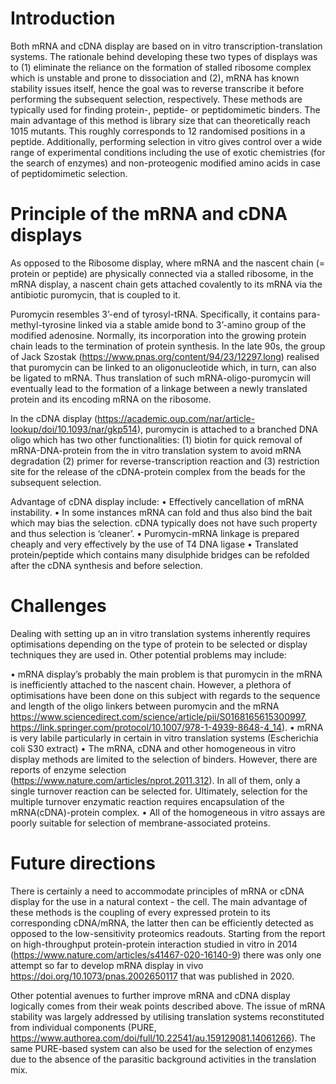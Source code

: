 # Introduction

Both mRNA and cDNA display are based on in vitro transcription-translation systems. The rationale behind developing these two types of displays was to (1) eliminate the reliance on the formation of stalled ribosome complex which is unstable and prone to dissociation and (2), mRNA has known stability issues itself, hence the goal was to reverse transcribe it before performing the subsequent selection, respectively. These methods are typically used for finding protein-, peptide- or peptidomimetic binders. The main advantage of this method is library size that can theoretically reach 1015 mutants. This roughly corresponds to 12 randomised positions in a peptide. Additionally, performing selection in vitro gives control over a wide range of experimental conditions including the use of exotic chemistries (for the search of enzymes) and non-proteogenic modified amino acids in case of peptidomimetic selection.

# Principle of the mRNA and cDNA displays 

As opposed to the Ribosome display, where mRNA and the nascent chain (= protein or peptide) are physically connected via a stalled ribosome, in the mRNA display, a nascent chain gets attached covalently to its mRNA via the antibiotic puromycin, that is coupled to it.

Puromycin resembles 3’-end of tyrosyl-tRNA. Specifically, it contains para-methyl-tyrosine linked via a stable amide bond to 3’-amino group of the modified adenosine. Normally, its incorporation into the growing protein chain leads to the termination of protein synthesis. In the late 90s, the group of Jack Szostak (https://www.pnas.org/content/94/23/12297.long) realised that puromycin can be linked to an oligonucleotide which, in turn, can also be ligated to mRNA. Thus translation of such mRNA-oligo-puromycin will eventually lead to the formation of a linkage between a newly translated protein and its encoding mRNA on the ribosome.

In the cDNA display (https://academic.oup.com/nar/article-lookup/doi/10.1093/nar/gkp514), puromycin is attached to a branched DNA oligo which has two other functionalities: (1) biotin for quick removal of mRNA-DNA-protein from the in vitro translation system to avoid mRNA degradation (2) primer for reverse-transcription reaction and (3) restriction site for the release of the cDNA-protein complex from the beads for the subsequent selection.

Advantage of cDNA display include:
•	Effectively cancellation of mRNA instability.
•	In some instances mRNA can fold and thus also bind the bait which may bias the selection. cDNA typically does not have such property and thus selection is ‘cleaner’.
•	Puromycin-mRNA linkage is prepared cheaply and very effectively by the use of T4 DNA ligase
•	Translated protein/peptide which contains many disulphide bridges can be refolded after the cDNA synthesis and before selection.

# Challenges

Dealing with setting up an in vitro translation systems inherently requires optimisations depending on the type of protein to be selected or display techniques they are used in. Other potential problems may include:

•	mRNA display’s probably the main problem is that puromycin in the mRNA is inefficiently attached to the nascent chain. However, a plethora of optimisations have been done on this subject with regards to the sequence and length of the oligo linkers between puromycin and the mRNA https://www.sciencedirect.com/science/article/pii/S0168165615300997, https://link.springer.com/protocol/10.1007/978-1-4939-8648-4_14).
•	mRNA is very labile particularly in certain in vitro translation systems (Escherichia coli S30 extract)
•	The mRNA, cDNA and other homogeneous in vitro display methods are limited to the selection of binders. However, there are reports of enzyme selection (https://www.nature.com/articles/nprot.2011.312). In all of them, only a single turnover reaction can be selected for. Ultimately, selection for the multiple turnover enzymatic reaction requires encapsulation of the mRNA(cDNA)-protein complex.
•	All of the homogeneous in vitro assays are poorly suitable for selection of membrane-associated proteins.

# Future directions

There is certainly a need to accommodate principles of mRNA or cDNA display for the use in a natural context - the cell. The main advantage of these methods is the coupling of every expressed protein to its corresponding cDNA/mRNA, the latter then can be efficiently detected as opposed to the low-sensitivity proteomics readouts. Starting from the report on high-throughput protein-protein interaction studied in vitro in 2014 (https://www.nature.com/articles/s41467-020-16140-9) there was only one attempt so far to develop mRNA display in vivo https://doi.org/10.1073/pnas.2002650117 that was published in 2020.

Other potential avenues to further improve mRNA and cDNA display logically comes from their weak points described above. The issue of mRNA stability was largely addressed by utilising translation systems reconstituted from individual components (PURE, https://www.authorea.com/doi/full/10.22541/au.159129081.14061266). The same PURE-based system can also be used for the selection of enzymes due to the absence of the parasitic background activities in the translation mix.


